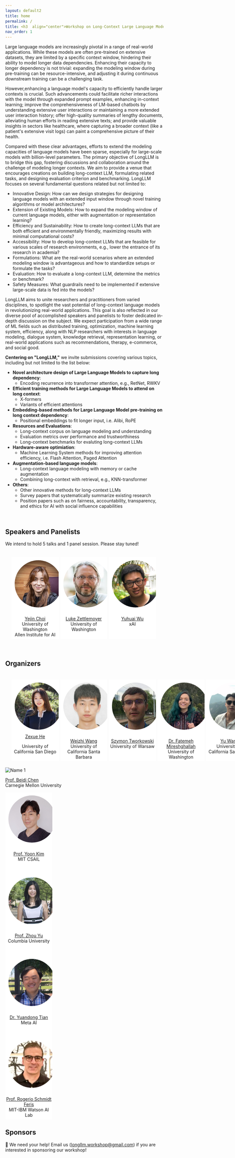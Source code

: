 ```yaml
---
layout: default2
title: home
permalink: /
title: <h3  align="center">Workshop on Long-Context Large Language Model</h3>
nav_order: 1
---
```


Large language models are increasingly pivotal in a range of real-world applications. While these models are often pre-trained on extensive datasets, they are limited by a specific context window, hindering their ability to model longer data dependencies.  Enhancing their capacity to longer dependency is not trivial: expanding the modeling window during pre-training can be resource-intensive, and adjusting it during continuous downstream training can be a challenging task.

However,enhancing a language model's capacity to efficiently handle larger contexts is crucial. Such advancements could facilitate richer interactions with the model through expanded prompt examples, enhancing in-context learning; improve the comprehensiveness of LM-based chatbots by understanding extensive user interactions or maintaining a more extended user interaction history; offer high-quality summaries of lengthy documents, alleviating human efforts in reading extensive texts; and provide valuable insights in sectors like healthcare, where capturing a broader context (like a patient's extensive visit logs) can paint a comprehensive picture of their health.

Compared with these clear advantages, efforts to extend the modeling capacities of language models have been sparse, especially for large-scale models with billion-level parameters. The primary objective of LongLLM is to bridge this gap, fostering discussions and collaboration around the challenge of modeling longer contexts. We aim to provide a venue that encourages creations on building long-context LLM, formulating related tasks, and designing evaluation criterion and benchmarking.  LongLLM focuses on several fundamental questions related but not limited to:

- Innovative Design: How can we design strategies for designing language models with an extended input window through novel training algorithms or model architectures?
- Extension of Existing Models: How to expand the modeling window of current language models, either with augmentation or representation learning?
- Efficiency and Sustainability: How to create long-context LLMs that are both efficient and environmentally friendly, maximizing results with minimal computational costs?
- Accessibility: How to develop long-context LLMs that are feasible for various scales of research environments, e.g., lower the entrance of its research in academia?
- Formulations: What are the real-world scenarios where an extended modeling window is advantageous and how to standardize setups or formulate the tasks?
- Evaluation: How to evaluate a long-context LLM, determine the metrics or benchmark? 
- Safety Measures: What guardrails need to be implemented if extensive large-scale data is fed into the models?

LongLLM aims to unite researchers and practitioners from varied disciplines, to spotlight the vast potential of long-context language models in revolutionizing real-world applications. This goal is also reflected in our diverse pool of accomplished speakers and panelists to foster dedicated in-depth discussion on the subject. We expect participation from a wide range of ML fields such as distributed training, optimization, machine learning system, efficiency, along with NLP researchers with interests in language modeling, dialogue system, knowledge retrieval, representation learning, or real-world applications such as recommendations, therapy, e-commerce, and social good.


__Centering on "LongLLM,"__ we invite submissions covering various topics, including but not limited to the list below:

* __Novel architecture design of Large Language Models to capture long dependency__:
    * Encoding recurrence into transformer attention, e.g., RetNet, RWKV
* __Efficient training methods for Large Language Models to attend on long context__: 
    * X-formers
    * Variants of efficient attentions
* __Embedding-based methods for Large Language Model pre-training on long context dependency__: 
    * Positional embeddings to fit longer input, i.e. Alibi, RoPE
* __Resources and Evaluations__: 
    * Long-context corpus on language modeling and understanding
    * Evaluation metrics over performance and trustworthiness 
    * Long-context benchmarks for evaluting long-context LLMs
* __Hardware-aware optimiation__: 
    * Machine Learning System methods for improving attention efficiency, i.e. Flash Attention, Paged Attention
* __Augmentation-based language models__: 
    * Long-context language modeling with memory or cache augmentation
    * Combining long-context with retrieval, e.g., KNN-transformer
* __Others__: 
    * Other innovative methods for long-context LLMs
    * Survey papers that systematically summarize existing research
    * Position papers such as on fairness, accountability, transparency, and ethics for AI with social influence capabilities


<br>

## Speakers and Panelists
We intend to hold 5 talks and 1 panel session. Please stay tuned!

<html>
    <div class="team-container">
        <div class="team-member">
            <img src="/assets/img/speakers/yejin_choi.jpg" alt="Name 1">
            <p><a href="https://homes.cs.washington.edu/~yejin/">Yejin Choi</a>
            <br>University of Washington<br>Allen Institute for AI</p>
        </div>
        <div class="team-member">
            <img src="/assets/img/speakers/luke_zettlemoyer.jpg" alt="Name 2">
            <p><a href="https://www.cs.washington.edu/people/faculty/lsz">Luke Zettlemoyer</a>
            <br>University of Washington</p>
        </div>
        <div class="team-member">
            <img src="/assets/img/speakers/yuhuai_wu.jpeg" alt="Name 3">
            <p><a href="https://yuhuaiwu.github.io/">Yuhuai Wu</a>
            <br>xAI</p>
        </div>
        <!-- <div class="team-member">
            <img src="/assets/img/speakers/sara_hooker.jpg" alt="Name 4">
            <p><a href="https://www.sarahooker.me/">Sara Hooker</a>
            <br>Cohere for AI</p>
        </div>
        <div class="team-member">
            <img src="/assets/img/speakers/fei_xia.jpg" alt="Name 5">
            <p><a href="https://fxia22.github.io/">Fei Xia</a>
            <br>Google DeepMind</p>
        </div>
        <div class="team-member">
            <img src="/assets/img/speakers/thashim.jpg" alt="Name 6">
            <p><a href="https://thashim.github.io/">Tatsunori Hashimoto</a>
            <br>Stanford University</p>
        </div> -->
    </div>
</html>


<br>

## Organizers
<html>
    <div class="team-container">
        <div class="team-member">
            <img src="/assets/img/organizers/zexue_he.jpg" alt="Name 1">
            <a href="https://zexuehe.github.io/">Zexue He</a>
            <p>University of California San Diego</p>
        </div>
        <div class="team-member">
            <img src="/assets/img/organizers/weizhi_wang.jpg" alt="Name 2">
            <p><a href="https://victorwz.github.io">Weizhi Wang</a>
            <br>University of California Santa Barbara</p>
        </div>
            <div class="team-member">
            <img src="/assets/img/organizers/szymon_tworkowski.jpg" alt="Name 3">
            <p><a href="https://syzymon.github.io/">Szymon Tworkowski</a>
            <br>University of Warsaw</p>
        </div>
        <div class="team-member">
            <img src="/assets/img/organizers/niloofar_mireshghallah.jpg" alt="Name 4">
            <p><a href="https://cseweb.ucsd.edu/~fmireshg/">Dr. Fatemeh Mireshghallah</a>
            <br>University of Washington</p>
        </div>
        <div class="team-member">
            <img src="/assets/img/organizers/yu_wang.jpg" alt="Name 5">
            <p><a href="https://yuwang.org/">Yu Wang</a>
            <br>University of California San Diego</p>
        </div>
        <br>
        </div>
            <img src="/assets/img/organizers/beidi_chen.jpeg" alt="Name 1">
            <p><a href="https://www.andrew.cmu.edu/user/beidic/">Prof. Beidi Chen</a>
            <br>Carnegie Mellon University</p>
        </div>
        <div class="team-member">
            <img src="/assets/img/organizers/yoon_kim.jpeg" alt="Name 2">
            <p><a href="https://people.csail.mit.edu/yoonkim/">Prof. Yoon Kim</a>
            <br>MIT CSAIL</p>
        </div>
        <div class="team-member">
            <img src="/assets/img/organizers/zhou_yu.jpg" alt="Name 3">
            <p><a href="https://www.cs.columbia.edu/~zhouyu/">Prof. Zhou Yu</a>
            <br>Columbia University</p>
        </div>
        <div class="team-member">
            <img src="/assets/img/organizers/yuandong_tian.png" alt="Name 4">
            <p><a href="https://yuandong-tian.com/">Dr. Yuandong Tian</a>
            <br>Meta AI</p>
        </div>
        <div class="team-member">
            <img src="/assets/img/organizers/rogerio_schmidt_feris.webp" alt="Name 5">
            <p><a href="https://cseweb.ucsd.edu/~tberg/">Prof. Rogerio Schmidt Feris</a>
            <br>MIT-IBM Watson AI Lab</p>
        </div>
    </div>
</html>

## Sponsors
:loudspeaker: We need your help! Email us ([longllm.workshop@gmail.com](mailto:longllm.workshop@gmail.com)) if you are interested in sponsoring our workshop!


<style>
    /* Style for the team container */
.team-container {
    display: grid;
    grid-template-columns: repeat(6, 1fr); /* Display 3 members per row */
    gap: 5px;
    max-width: 900px;
    padding: 20px;
}

@media (max-width: 768px) {
    .team-container {
        grid-template-columns: repeat(2, 1fr); /* Display 2 members per row on smaller screens */
    }
}

/* Style for each team member */
.team-member {
    text-align: center;
    background-color: #fff;
    padding: 0px;
    width: 150px; /* Set a fixed width for consistent circle appearance */
    height: 260px; /* Set a fixed height for consistent circle appearance */
    /* box-shadow: 0px 3px 6px rgba(0, 0, 0, 0.1); */
    overflow: hidden; /* Hide any image overflow */
}


.team-member h3 {
    font-size: 16px;
    color: #333;
}

.team-member img {
  object-fit: cover;
  border-radius:50%;
  width: 150px;
  height: 150px;
  padding: 10px;
}
</style>

<br><br>